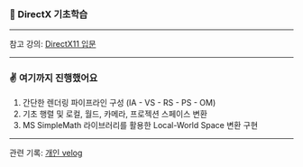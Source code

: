 ### 🌱 DirectX 기초학습
-----
참고 강의: [DirectX11 입문](https://www.inflearn.com/course/lecture?courseSlug=directx11-%EA%B2%8C%EC%9E%84%EA%B0%9C%EB%B0%9C-%EB%8F%84%EC%95%BD%EB%B0%98&unitId=148641&tab=curriculum)

-----
### ✌️ 여기까지 진행했어요
1. 간단한 렌더링 파이프라인 구성 (IA - VS - RS - PS - OM)
2. 기초 행렬 및 로컬, 월드, 카메라, 프로젝션 스페이스 변환
3. MS SimpleMath 라이브러리를 활용한 Local-World Space 변환 구현

-----
관련 기록: [개인 velog](https://velog.io/@mng051/posts)
